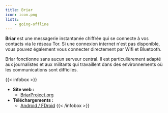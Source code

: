 ```yaml
---
title: Briar
icon: icon.png
lists:
    - going-offline
---
```


**Briar** est une messagerie instantanée chiffrée qui se connecte à vos contacts via le réseau Tor. Si une connexion internet n'est pas disponible, vous pouvez également vous connecter directement par Wifi et Bluetooth.

Briar fonctionne sans aucun serveur central. Il est particulièrement adapté aux journalistes et aux militants qui travaillent dans des environnements où les communications sont difficiles.

{{< infobox >}}
- **Site web :**
    - [BriarProject.org](https://briarproject.org/)
- **Téléchargements :**
    - [Android / FDroid](https://briarproject.org/download-briar/)
{{< /infobox >}}

